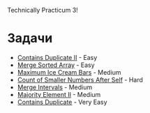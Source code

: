Technically Practicum 3!
# Задачи

- [Contains Duplicate II](https://leetcode.com/problems/contains-duplicate-ii/description/?fbclid=IwZXh0bgNhZW0CMTEAAR2ZFaipLkE7xn104yPN6mHnp4BR_iyz0DzMsOo8VlqXzIWo0lhY9fhbY0w_aem_7OMuYLlx5hJq-pqT59xKIw) - Easy
- [Merge Sorted Array](https://leetcode.com/problems/merge-sorted-array/description/?envType=problem-list-v2&envId=sorting&fbclid=IwZXh0bgNhZW0CMTEAAR1KaGP2c_H477pjZzNyGUdy0IOGDwYqazktmsqMitbxii1cyVp47RcilCU_aem_NPeyoPl_u3TLnVKrHmS4vA) - Easy
- [Maximum Ice Cream Bars](https://leetcode.com/problems/maximum-ice-cream-bars/description/?fbclid=IwZXh0bgNhZW0CMTEAAR0goVuyU2wC_5pOHBkPAZcu5aTWFbgWIF-WAtRam3SpoMK_brM8V1yPwkg_aem_rVRuQ9fmzd4e_gJ74Tr7ZA) - Medium
- [Count of Smaller Numbers After Self](https://leetcode.com/problems/count-of-smaller-numbers-after-self/description/?envType=problem-list-v2&envId=merge-sort&fbclid=IwZXh0bgNhZW0CMTEAAR3bcezJ2Y9PoHXDHuawWjzkmARQA_Xap_ohfCUmXLZY3qQTaqXjkVzlfP8_aem_D2tirFcxTOBzfuZ3AJWzaw) - Hard
- [Merge Intervals](https://leetcode.com/problems/merge-intervals/description/?envType=problem-list-v2&envId=sorting&fbclid=IwZXh0bgNhZW0CMTEAAR2fbSv30MMPBtOGc16TS5F4SN5Nz68HBewfNowiJpc6YZGm-iPvteA-tQM_aem_U0VT5Khk9HKCx9BoLwQbfw) - Medium
- [Majority Element II](https://leetcode.com/problems/majority-element-ii/description/?envType=problem-list-v2&envId=sorting&fbclid=IwZXh0bgNhZW0CMTEAAR19_Skn13jcEoBhB5s1JusitocqfP86tkPeES_tphTnB3R0IW0eZPNJDGM_aem_t5qpq2BKazoTVmcq2pTgOQ) - Medium
- [Contains Duplicate](https://leetcode.com/problems/contains-duplicate/description/?envType=problem-list-v2&envId=sorting&fbclid=IwZXh0bgNhZW0CMTEAAR07aHZUdBZF1AH2Io_yTC5Rgqo7ZRQLvxUP2pv1XSvlYglVDGE05O_oTZc_aem_HVlIzsQlEdxWPFa6VDGGRA) - Very Easy
